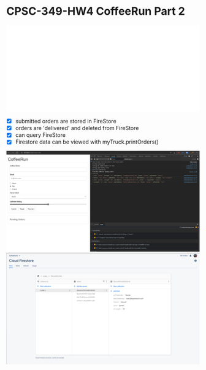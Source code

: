# CPSC-349-HW4 CoffeeRun Part 2
![Firebase Logo](img/logo-built_knockout.png)

- [x] submitted orders are stored in FireStore
- [x] orders are 'delivered' and deleted from FireStore
- [x] can query FireStore
- [x] Firestore data can be viewed with myTruck.printOrders()

![Demo of the browser console](img/demo.png)
![FireStore](img/firebaseConsole.png)
